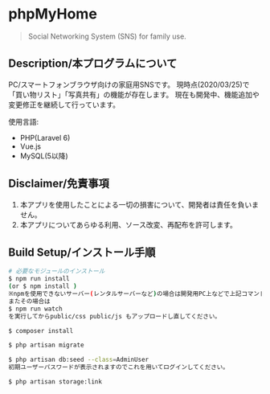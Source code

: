 # phpMyHome

> Social Networking System (SNS) for family use.

## Description/本プログラムについて
PC/スマートフォンブラウザ向けの家庭用SNSです。
現時点(2020/03/25)で「買い物リスト」「写真共有」の機能が存在します。
現在も開発中、機能追加や変更修正を継続して行っています。

使用言語:
- PHP(Laravel 6)
- Vue.js
- MySQL(5以降)

## Disclaimer/免責事項
1. 本アプリを使用したことによる一切の損害について、開発者は責任を負いません。
2. 本アプリについてあらゆる利用、ソース改変、再配布を許可します。

## Build Setup/インストール手順

``` bash
# 必要なモジュールのインストール
$ npm run install
(or $ npm install )
※npmを使用できないサーバー(レンタルサーバーなど)の場合は開発用PC上などで上記コマンドを実行し、node_modules/ 以下をアップロードしてください。
またその場合は
$ npm run watch
を実行してからpublic/css public/js もアップロードし直してください。

$ composer install

$ php artisan migrate

$ php artisan db:seed --class=AdminUser
初期ユーザーパスワードが表示されますのでこれを用いてログインしてください。

$ php artisan storage:link

```

